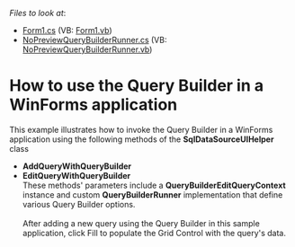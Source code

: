 <!-- default file list -->
*Files to look at*:

* [Form1.cs](./CS/Form1.cs) (VB: [Form1.vb](./VB/Form1.vb))
* [NoPreviewQueryBuilderRunner.cs](./CS/NoPreviewQueryBuilderRunner.cs) (VB: [NoPreviewQueryBuilderRunner.vb](./VB/NoPreviewQueryBuilderRunner.vb))
<!-- default file list end -->
# How to use the Query Builder in a WinForms application


This example illustrates how to invoke the Query Builder in a WinForms application using the following methods of the <strong>SqlDataSourceUIHelper</strong> class

* <strong>AddQueryWithQueryBuilder</strong>
* <strong>EditQueryWithQueryBuilder</strong><br>These methods' parameters include a <strong>QueryBuilderEditQueryContext</strong> instance and custom <strong>QueryBuilderRunner</strong> implementation that define various Query Builder options.<br><br>After adding a new query using the Query Builder in this sample application, click Fill to populate the Grid Control with the query's data.

<br/>


